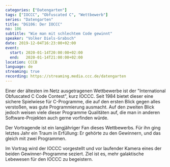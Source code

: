 ```yaml
---
categories: ["Datengarten"]
tags: ["IOCCC", "Obfuscated C", "Wettbewerb"]
series: "Datengarten"
title: "DG106: Der IOCCC"
no: 106
subtitle: "Wie man mit schlechtem Code gewinnt"
speaker: "Volker Diels-Grabsch"
date: 2019-12-04T16:23:00+02:00
event:
  start: 2020-01-14T20:00:00+02:00
  end:   2020-01-14T21:00:00+02:00
location: CCCB
language: de
streaming: true
recording: https://streaming.media.ccc.de/datengarten
---
```

Einer der ältesten im Netz ausgetragenen Wettbewerbe ist der
"International Obfuscated C Code Contest", kurz IOCCC.  Seit 1984
bietet dieser eine sichere Spielwiese für C-Programme, die auf den
ersten Blick gegen alles verstoßen, was gute Programmierung ausmacht.
Auf den zweiten Blick jedoch weisen viele dieser Programme Qualitäten
auf, die man in anderen Software-Projekten auch gerne vorfinden würde.

Der Vortragende ist ein langjähriger Fan dieses Wettbewerbs.  Für ihn
ging letztes Jahr ein Traum in Erfüllung: Er gehörte zu den Gewinnern,
und das gleich mit zwei Programmen.

Im Vortrag wird der IOCCC vorgestellt und vor laufender Kamera eines
der beiden Gewinner-Programme seziert.  Ziel ist es, mehr galaktische
Lebewesen für den IOCCC zu begeistern.
